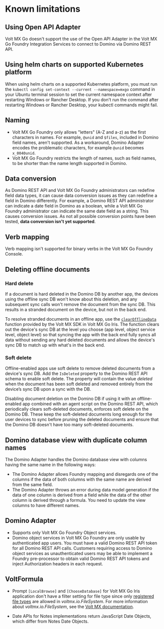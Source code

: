 # Known limitations

## Using Open API Adapter

Volt MX Go doesn't support the use of the Open API Adapter in the Volt MX Go Foundry Integration Services to connect to Domino via Domino REST API. 

## Using helm charts on supported Kubernetes platform

When using helm charts on a supported Kubernetes platform, you must run the `kubectl config set-context --current --namespace=mxgo` command in your Ubuntu terminal session to set the current namespace context after restarting Windows or Rancher Desktop. If you don't run the command after restarting Windows or Rancher Desktop, your kubectl commands might fail.

## Naming 

- Volt MX Go Foundry only allows "letters" (A-Z and a-z) as the first characters in names. For example, `@unid` and `$files`, included in Domino field names, aren't supported. As a workaround, Domino Adapter encodes the problematic characters, for example `@unid` becomes `x_0040unid`.
- Volt MX Go Foundry restricts the length of names, such as field names, to be shorter than the name length supported in Domino.

## Data conversion   

As Domino REST API and Volt MX Go Foundry administrators can redefine field data types, it can cause data conversion issues as they can redefine a field in Domino differently. For example, a Domino REST API administrator can indicate a date field in Domino as a boolean, while a Volt MX Go Foundry administrator can indicate the same date field as a string. This causes conversion issues. As not all possible conversion points have been tested, **data conversion isn't yet supported**.

## Verb mapping

Verb mapping isn't supported for binary verbs in the Volt MX Go Foundry Console.

## Deleting offline documents 
### Hard delete

If a document is hard deleted in the Domino DB by another app, the devices using the offline sync DB won't know about this deletion, and any subsequent sync calls won't remove the document from the sync DB. This results in a stranded document on the device, but not in the back end.

To resolve stranded documents in an offline app, use the [`clearOfflineData`](https://opensource.hcltechsw.com/volt-mx-docs/95/docs/documentation/Foundry/offline_objectsapi_reference_guide/Content/Object_clearOfflineData.html) function provided by the Volt MX SDK in Volt MX Go Iris. The function clears out the device's sync DB at the level you choose (app level, object service level, object level) so that syncing the app with the back end fully syncs all data without sending any hard deleted documents and allows the device's sync DB to match up with what's in the back end.

### Soft delete

Offline-enabled apps use soft delete to remove deleted documents from a device's sync DB. Add the `IsDeleted` property to the Domino REST API schema to enable soft delete. The property will contain the value *deleted* when the document has been soft deleted and removed entirely from the device’s sync DB upon a sync with the DB.

Disabling document deletion on the Domino DB if using it with an offline-enabled app combined with an agent script on the Domino REST API, which periodically clears soft-deleted documents, enforces soft delete on the Domino DB. These keep the soft-deleted documents long enough for the user devices to sync before pruning the deleted documents and ensure that the Domino DB doesn't have too many soft-deleted documents. 

## Domino database view with duplicate column names

The Domino Adapter handles the Domino database view with columns having the same name in the following ways:

- The Domino Adapter allows Foundry mapping and disregards one of the columns if the data of both columns with the same name are derived from the same field.
- The Domino Adapter throws an error during data model generation if the data of one column is derived from a field while the data of the other column is derived through a formula. You need to update the view columns to have different names. 

## Domino Adapter

- Supports only Volt MX Go Foundry Object services.
- Domino object services in Volt MX Go Foundry are only usable by authenticated app users. You must have a valid Domino REST API token for all Domino REST API calls. Customers requiring access to Domino object services as unauthenticated users may be able to implement a Foundry pre-processor to obtain valid Domino REST API tokens and inject Authorization headers in each request.

 
## VoltFormula

- Prompt `[LocalBrowse]` and `[ChooseDatabase]` for Volt MX Go Iris application don't have a filter setting for file type since only [registered file types](https://www.iana.org/assignments/media-types/media-types.xhtml) are allowed in *voltmx.io.FileSystem*. For more information about *voltmx.io.FileSystem*, see the [Volt MX documentation](https://opensource.hcltechsw.com/volt-mx-docs/95/docs/documentation/Iris/iris_api_dev_guide/content/voltmx.io.filesystem_functions.html).

- Date APIs for Notes implementations return JavaScript Date Objects, which differ from Notes Date Objects.


